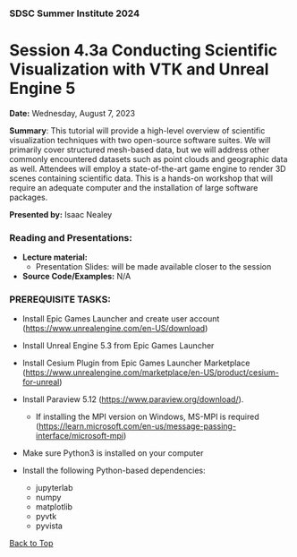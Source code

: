 ### SDSC Summer Institute 2024
# Session 4.3a Conducting Scientific Visualization with VTK and Unreal Engine 5

**Date:** Wednesday, August 7, 2023

**Summary**: This tutorial will provide a high-level overview of scientific visualization techniques with two open-source software suites. We will primarily cover structured mesh-based data, but we will address other commonly encountered datasets such as point clouds and geographic data as well. Attendees will employ a state-of-the-art game engine to render 3D scenes containing scientific data. This is a hands-on workshop that will require an adequate computer and the installation of large software packages.

**Presented by:** Isaac Nealey

### Reading and Presentations:
* **Lecture material:**
   * Presentation Slides: will be made available closer to the session
* **Source Code/Examples:** N/A

### PREREQUISITE TASKS: 
* Install Epic Games Launcher and create user account (https://www.unrealengine.com/en-US/download)
* Install Unreal Engine 5.3 from Epic Games Launcher
* Install Cesium Plugin from Epic Games Launcher Marketplace (https://www.unrealengine.com/marketplace/en-US/product/cesium-for-unreal)

* Install Paraview 5.12 (https://www.paraview.org/download/).
  * If installing the MPI version on Windows, MS-MPI is required (https://learn.microsoft.com/en-us/message-passing-interface/microsoft-mpi)

* Make sure Python3 is installed on your computer
* Install the following Python-based dependencies:
  * jupyterlab
  * numpy
  * matplotlib
  * pyvtk
  * pyvista

[Back to Top](#top)
